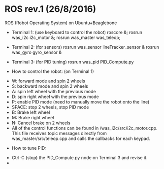 # ROS rev.1 (26/8/2016)
ROS (Robot Operating System) on Ubuntu+Beaglebone

+ Terminal 1: (use keyboard to control the robot)
roscore &;
rosrun was_i2c i2c_motor &;
rosrun was_master was_teleop;

+ Terminal 2: (for sensors)
rosrun was_sensor lineTracker_sensor &
rosrun was_gyro gyro_sensor &

+ Terminal 3: (for PID tuning)
rosrun was_pid PID_Compute.py


+ How to control the robot: (on Terminal 1) 
- W: forward mode and spin 2 wheels
- S: backward mode and spin 2 wheels
- A: spin left wheel with the previous mode
- D: spin right wheel with the previous mode
- P: enable PID mode (need to manually move the robot onto the line)
- SPACE: stop 2 wheels, stop PID mode
- B: Brake left wheel
- M: Brake right wheel
- N: Cancel brake on 2 wheels
- All of the control functions can be found in /was_i2c/src/i2c_motor.cpp. This file receives topic messages directly from was_master/src/teleop.cpp and calls the callbacks for each keypad.

+ How to tune PID: 
- Ctrl-C (stop) the PID_Compute.py node on Terminal 3 and revise it.
- 
